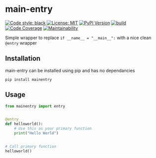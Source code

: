 

# main-entry


[![Code style: black](https://img.shields.io/badge/code%20style-black-000000.svg)](https://github.com/psf/black)
[![License: MIT](https://img.shields.io/badge/License-MIT-yellow.svg)](https://opensource.org/licenses/MIT)
[![PyPI Version][pypi-image]][pypi-url]
[![build](https://github.com/fanoway/main-entry/actions/workflows/build.yaml/badge.svg?branch=main)](https://github.com/fanoway/main-entry/actions/workflows/build.yaml)
[![Code Coverage][coverage-image]][coverage-url]
[![Maintainability](https://api.codeclimate.com/v1/badges/49aeb04337c28d1b1016/maintainability)](https://codeclimate.com/github/fanoway/main-entry/maintainability)

[pypi-image]: https://img.shields.io/pypi/v/podsearch
[pypi-url]: https://pypi.org/project/mainentry/
[coverage-image]: https://codecov.io/gh/fanoway/main-entry/branch/main/graph/badge.svg
[coverage-url]: https://codeclimate.com/github/fanoway/main-entry/maintainability


Simple wrapper to replace `if __name__ = "__main__":` with a nice clean `@entry` wrapper

## Installation

main-entry can be installed using pip and has no dependancies

```
pip install mainentry
```

## Usage

```python
from mainentry import entry


@entry
def helloworld():
    # Use this as your primary function
    print("Hello World")


# Call primary function
helloworld()


```


